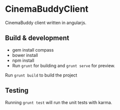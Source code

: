 # CinemaBuddyClient
CinemaBuddy client written in angularjs.


## Build & development

- gem install compass
- bower install
- npm install
- Run `grunt` for building and `grunt serve` for preview.

Run `grunt build` to build the project

## Testing

Running `grunt test` will run the unit tests with karma.

